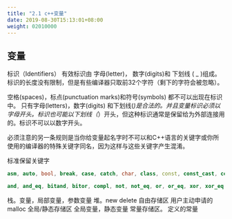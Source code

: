 ```yaml
---
title: "2.1 c++变量"
date: 2019-08-30T15:13:01+08:00
weight: 02010000
---
```

## 变量

标识（Identifiers）
有效标识由
字母(letter)，
数字(digits)和
下划线 ( _ )组成。
标识的长度没有限制，但是有些编译器只取前32个字符（剩下的字符会被忽略）。

空格(spaces)，标点(punctuation marks)和符号(symbols) 都不可以出现在标识中。
 只有字母(letters)，数字(digits) 和下划线(_)是合法的。并且变量标识必须以字母开头。标识也可能以下划线（_）开头，但这种标识通常是保留给为外部连接用的。标识不可以以数字开头。

必须注意的另一条规则是当你给变量起名字时不可以和C++语言的关键字或你所使用的编译器的特殊关键字同名，因为这样与这些关键字产生混淆。

标准保留关键字

```c++
asm, auto, bool, break, case, catch, char, class, const, const_cast, continue, default, delete, do, double, dynamic_cast, else, enum, explicit, extern, false, float, for, friend, goto, if, inline, int, long, mutable, namespace, new, operator, private, protected, public, register, reinterpret_cast, return, short, signed, sizeof, static, static_cast, struct, switch, template, this, throw, true, try, typedef, typeid, typename, union, unsigned, using, virtual, void, volatile, wchar_t, while

and, and_eq, bitand, bitor, compl, not, not_eq, or, or_eq, xor, xor_eq
```

栈。变量，局部变量，参数变量
堆。new delete
自由存储区 用户主动申请的malloc
全局/静态存储区  全局变量，静态变量
常量存储区。 定义的常量
